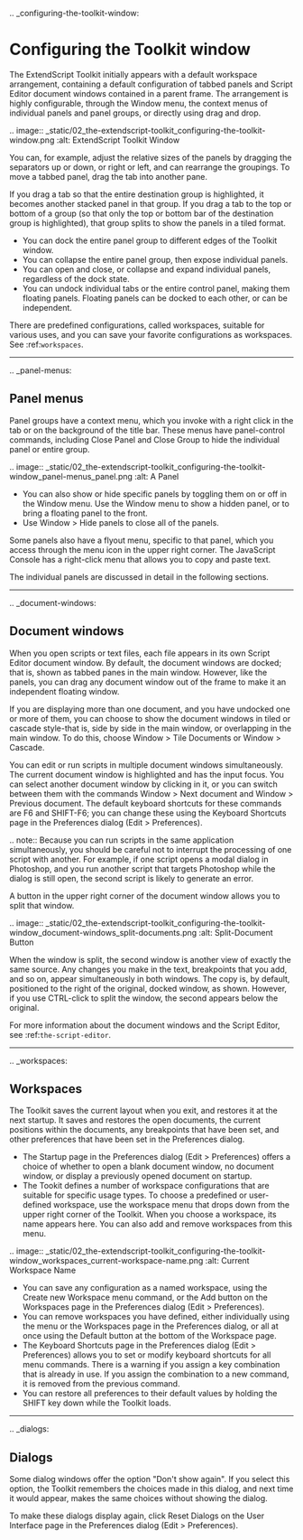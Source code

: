 .. _configuring-the-toolkit-window:

Configuring the Toolkit window
==============================
The ExtendScript Toolkit initially appears with a default workspace arrangement, containing a default
configuration of tabbed panels and Script Editor document windows contained in a parent frame. The
arrangement is highly configurable, through the Window menu, the context menus of individual panels
and panel groups, or directly using drag and drop.

.. image:: _static/02_the-extendscript-toolkit_configuring-the-toolkit-window.png
   :alt: ExtendScript Toolkit Window

You can, for example, adjust the relative sizes of the panels by dragging the separators up or down, or right
or left, and can rearrange the groupings. To move a tabbed panel, drag the tab into another pane.

If you drag a tab so that the entire destination group is highlighted, it becomes another stacked panel in
that group. If you drag a tab to the top or bottom of a group (so that only the top or bottom bar of the
destination group is highlighted), that group splits to show the panels in a tiled format.

- You can dock the entire panel group to different edges of the Toolkit window.
- You can collapse the entire panel group, then expose individual panels.
- You can open and close, or collapse and expand individual panels, regardless of the dock state.
- You can undock individual tabs or the entire control panel, making them floating panels. Floating
  panels can be docked to each other, or can be independent.

There are predefined configurations, called workspaces, suitable for various uses, and you can save your
favorite configurations as workspaces. See :ref:`workspaces`.

--------------------------------------------------------------------------------

.. _panel-menus:

Panel menus
-----------
Panel groups have a context menu, which you invoke with a right click in the tab or on the background of
the title bar. These menus have panel-control commands, including Close Panel and Close Group to hide
the individual panel or entire group.

.. image:: _static/02_the-extendscript-toolkit_configuring-the-toolkit-window_panel-menus_panel.png
   :alt: A Panel

- You can also show or hide specific panels by toggling them on or off in the Window menu. Use the
  Window menu to show a hidden panel, or to bring a floating panel to the front.
- Use Window > Hide panels to close all of the panels.

Some panels also have a flyout menu, specific to that panel, which you access through the menu icon in
the upper right corner. The JavaScript Console has a right-click menu that allows you to copy and paste
text.

The individual panels are discussed in detail in the following sections.

--------------------------------------------------------------------------------

.. _document-windows:

Document windows
----------------
When you open scripts or text files, each file appears in its own Script Editor document window. By default,
the document windows are docked; that is, shown as tabbed panes in the main window. However, like the
panels, you can drag any document window out of the frame to make it an independent floating window.

If you are displaying more than one document, and you have undocked one or more of them, you can
choose to show the document windows in tiled or cascade style-that is, side by side in the main window,
or overlapping in the main window. To do this, choose Window > Tile Documents or Window > Cascade.

You can edit or run scripts in multiple document windows simultaneously. The current document window
is highlighted and has the input focus. You can select another document window by clicking in it, or you
can switch between them with the commands Window > Next document and Window > Previous
document. The default keyboard shortcuts for these commands are F6 and SHIFT-F6; you can change these
using the Keyboard Shortcuts page in the Preferences dialog (Edit > Preferences).

.. note:: Because you can run scripts in the same application simultaneously, you should be careful not to
  interrupt the processing of one script with another. For example, if one script opens a modal dialog in
  Photoshop, and you run another script that targets Photoshop while the dialog is still open, the second
  script is likely to generate an error.

A button in the upper right corner of the document window allows you to split that window.

.. image:: _static/02_the-extendscript-toolkit_configuring-the-toolkit-window_document-windows_split-documents.png
   :alt: Split-Document Button

When the window is split, the second window is another view of exactly the same source. Any changes
you make in the text, breakpoints that you add, and so on, appear simultaneously in both windows. The
copy is, by default, positioned to the right of the original, docked window, as shown. However, if you use
CTRL-click to split the window, the second appears below the original.

For more information about the document windows and the Script Editor, see :ref:`the-script-editor`.

--------------------------------------------------------------------------------

.. _workspaces:

Workspaces
----------
The Toolkit saves the current layout when you exit, and restores it at the next startup. It saves and restores
the open documents, the current positions within the documents, any breakpoints that have been set, and
other preferences that have been set in the Preferences dialog.

- The Startup page in the Preferences dialog (Edit > Preferences) offers a choice of whether to open a
  blank document window, no document window, or display a previously opened document on startup.
- The Tookit defines a number of workspace configurations that are suitable for specific usage types. To
  choose a predefined or user-defined workspace, use the workspace menu that drops down from the
  upper right corner of the Toolkit. When you choose a workspace, its name appears here. You can also
  add and remove workspaces from this menu.

.. image:: _static/02_the-extendscript-toolkit_configuring-the-toolkit-window_workspaces_current-workspace-name.png
   :alt: Current Workspace Name

- You can save any configuration as a named workspace, using the Create new Workspace menu
  command, or the Add button on the Workspaces page in the Preferences dialog (Edit > Preferences).
- You can remove workspaces you have defined, either individually using the menu or the Workspaces
  page in the Preferences dialog, or all at once using the Default button at the bottom of the Workspace
  page.
- The Keyboard Shortcuts page in the Preferences dialog (Edit > Preferences) allows you to set or
  modify keyboard shortcuts for all menu commands. There is a warning if you assign a key combination
  that is already in use. If you assign the combination to a new command, it is removed from the
  previous command.
- You can restore all preferences to their default values by holding the SHIFT key down while the Toolkit
  loads.

--------------------------------------------------------------------------------

.. _dialogs:

Dialogs
-------
Some dialog windows offer the option "Don't show again". If you select this option, the Toolkit remembers
the choices made in this dialog, and next time it would appear, makes the same choices without showing
the dialog.

To make these dialogs display again, click Reset Dialogs on the User Interface page in the Preferences
dialog (Edit > Preferences).
